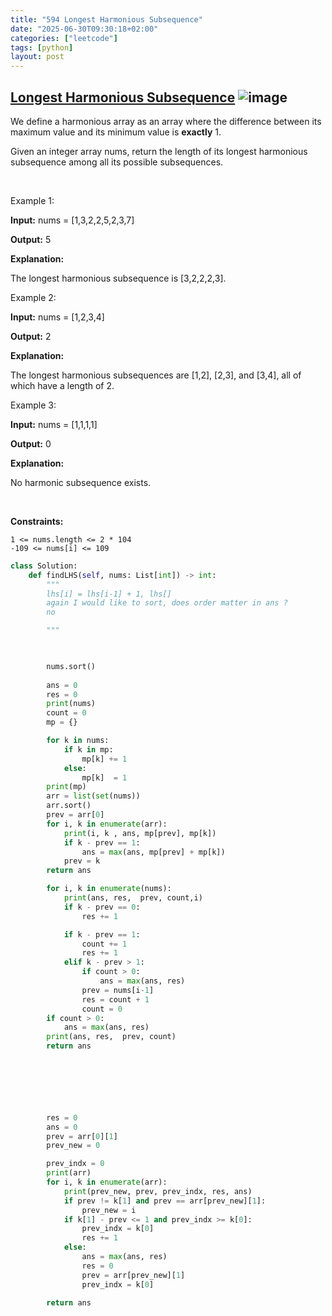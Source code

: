 ```yaml
---
title: "594 Longest Harmonious Subsequence"
date: "2025-06-30T09:30:18+02:00"
categories: ["leetcode"]
tags: [python]
layout: post
---
```


## [Longest Harmonious Subsequence](https://leetcode.com/problems/longest-harmonious-subsequence) ![image](https://img.shields.io/badge/Difficulty-Easy-brightgreen)

We define a harmonious array as an array where the difference between its maximum value and its minimum value is **exactly** 1.

Given an integer array nums, return the length of its longest harmonious subsequence among all its possible subsequences.

 

Example 1:

**Input:** nums = [1,3,2,2,5,2,3,7]

**Output:** 5

**Explanation:**

The longest harmonious subsequence is [3,2,2,2,3].

Example 2:

**Input:** nums = [1,2,3,4]

**Output:** 2

**Explanation:**

The longest harmonious subsequences are [1,2], [2,3], and [3,4], all of which have a length of 2.

Example 3:

**Input:** nums = [1,1,1,1]

**Output:** 0

**Explanation:**

No harmonic subsequence exists.

 

**Constraints:**

	1 <= nums.length <= 2 * 104
	-109 <= nums[i] <= 109

```python
class Solution:
    def findLHS(self, nums: List[int]) -> int:
        """
        lhs[i] = lhs[i-1] + 1, lhs[]
        again I would like to sort, does order matter in ans ?
        no

        """

        

        nums.sort()
        
        ans = 0
        res = 0
        print(nums)
        count = 0
        mp = {}

        for k in nums:
            if k in mp:
                mp[k] += 1
            else:
                mp[k]  = 1
        print(mp)
        arr = list(set(nums))
        arr.sort()
        prev = arr[0]
        for i, k in enumerate(arr):
            print(i, k , ans, mp[prev], mp[k])
            if k - prev == 1:
                ans = max(ans, mp[prev] + mp[k])
            prev = k
        return ans

        for i, k in enumerate(nums):
            print(ans, res,  prev, count,i)
            if k - prev == 0:
                res += 1

            if k - prev == 1:
                count += 1
                res += 1
            elif k - prev > 1:
                if count > 0:
                    ans = max(ans, res)
                prev = nums[i-1]
                res = count + 1
                count = 0
        if count > 0:
            ans = max(ans, res)
        print(ans, res,  prev, count)
        return ans





        
        
        res = 0
        ans = 0
        prev = arr[0][1]
        prev_new = 0

        prev_indx = 0
        print(arr)
        for i, k in enumerate(arr):
            print(prev_new, prev, prev_indx, res, ans)
            if prev != k[1] and prev == arr[prev_new][1]:
                prev_new = i
            if k[1] - prev <= 1 and prev_indx >= k[0]:
                prev_indx = k[0]
                res += 1
            else:
                ans = max(ans, res)
                res = 0
                prev = arr[prev_new][1]
                prev_indx = k[0]
                
        return ans



        
```